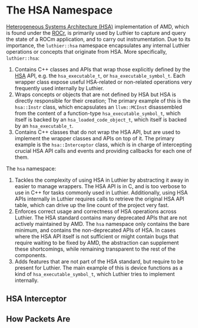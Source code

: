 # The HSA Namespace

[Heterogeneous Systems Architecture (HSA)](https://hsafoundation.com/) implementation of AMD, which is found
under the [ROCr](https://github.com/ROCm/ROCR-Runtime/), is primarily used by Luthier to capture and query the state of
a ROCm application, and to carry out instrumentation. Due to its importance, the `luthier::hsa` namespace
encapsulates any internal Luthier operations or concepts that originate from HSA. More specifically, `luthier::hsa`:

1. Contains C++ classes and APIs that wrap those explicitly defined by the [HSA](https://hsafoundation.com/) API, e.g.
   the `hsa_executable_t`, or `hsa_executable_symbol_t`. Each wrapper class expose useful HSA-related or
   non-related operations very frequently used internally by Luthier.
2. Wraps concepts or objects that are not defined by HSA but HSA is directly responsible for their creation; The primary
   example of this is the `hsa::Instr` class, which encapsulates an `llvm::MCInst` disassembled from
   the content of a function-type `hsa_executable_symbol_t`, which itself is backed by an `hsa_loaded_code_object_t`,
   which itself is backed by an `hsa_executable_t`.
3. Contains C++ classes that do not wrap the HSA API, but are used to implement the wrapper classes and APIs on top of
   it. The primary example is the `hsa::Interceptor` class, which is in charge of intercepting crucial HSA API calls and
   events and providing callbacks for each one of them.

The `hsa` namespace:

1. Tackles the complexity of using HSA in Luthier by abstracting it away in easier to manage wrappers. The HSA API is in
   C, and is too verbose to use in C++ for tasks commonly used in Luthier. Additionally, using HSA APIs internally in
   Luthier requires calls to retrieve the original HSA API table, which can drive up the line count of the project very
   fast.
2. Enforces correct usage and correctness of HSA operations across Luthier. The HSA standard contains many deprecated 
   APIs that are not actively maintained by AMD. The `hsa` namespace only contains the bare minimum, and contains the
   non-deprecated APIs of HSA. In cases where the HSA API itself is not sufficient or might contain bugs that require 
   waiting to be fixed by AMD, the abstraction can supplement these shortcomings, while remaining transparent to the 
   rest of the components.
3. Adds features that are not part of the HSA standard, but require to be present for Luthier. The main example of this
   is device functions as a kind of `hsa_executable_symbol_t`, which Luthier tries to implement internally.

## HSA Interceptor


## How Packets Are 
